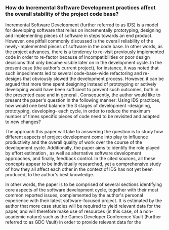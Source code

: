 ### How do Incremental Software Development practices affect the overall stability of the project code base?

Incremental Software Development (further referred to as IDS) is a model for developing software that relies on incrementally prototyping, designing and implementing pieces of software in steps towards an end product. However, one pitfall commonly discussed is the overall reliability of the newly-implemented pieces of software in the code base. In other words, as the project advances, there is a tendency to re-visit previously implemented code in order to re-factor because of incompatibilities or poor design decisions that only became visible later on in the development cycle. In the present case (the author's current project), for instance, it was noted that such impediments led to several code-base-wide refactoring and re-designs that obviously slowed the development process. However, it can be argued that more time spent designing instead of prototyping or actively developing would have been sufficient to prevent such outcomes, both in the presented case and in general . Consequently, the author would like to present the paper's question in the following manner: Using IDS practices, how would one best balance the 3 stages of development -designing, prototyping, developing- each cycle, in order to reduce the maximum number of times specific pieces of code need to be revisited and adapted to new changes? 
    
The approach this paper will take to answering the question is to study how different aspects of project development come into play to influence productivity and the overall quality of work over the course of the development cycle. Additionally, the paper aims to identify the role played by effort estimation , as well as alternative software development approaches, and finally, feedback control. In the cited sources, all these concepts appear to be individually researched, yet a comprehensive study of how they all affect each other in the context of IDS has not yet been produced, to the author's best knowledge.
    
In other words, the paper is to be comprised of several sections identifying core aspects of the software development cycle, together with their most common reported issues, complemented by the author's personal experience with their latest software-focused project. It is estimated by the author that more case studies will be required to yield relevant data for the paper, and will therefore make use of resources (in this case, of a non-academic nature) such as the Games Developer Conference Vault (Further referred to as GDC Vault) in order to provide relevant data for the
